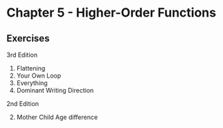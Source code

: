 # Chapter 5 - Higher-Order Functions

## Exercises

3rd Edition

1.  Flattening
2.  Your Own Loop
3.  Everything
4.  Dominant Writing Direction

2nd Edition

2.  Mother Child Age difference
